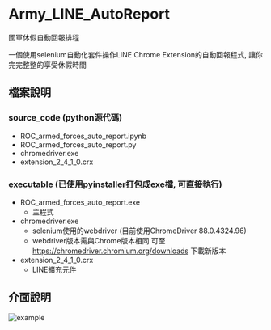 # Army_LINE_AutoReport
國軍休假自動回報排程  


一個使用selenium自動化套件操作LINE Chrome Extension的自動回報程式, 讓你完完整整的享受休假時間  

## 檔案說明  
### source_code (python源代碼)
* ROC_armed_forces_auto_report.ipynb
* ROC_armed_forces_auto_report.py
* chromedriver.exe         
* extension_2_4_1_0.crx

### executable (已使用pyinstaller打包成exe檔, 可直接執行)
* ROC_armed_forces_auto_report.exe
    * 主程式
* chromedriver.exe         
    * selenium使用的webdriver (目前使用ChromeDriver 88.0.4324.96)
    *  webdriver版本需與Chrome版本相同  可至 https://chromedriver.chromium.org/downloads 下載新版本
* extension_2_4_1_0.crx
    * LINE擴充元件
  
## 介面說明 
![example](https://user-images.githubusercontent.com/48814609/110164957-16700400-7e2d-11eb-9edd-e8589a7ff92b.PNG)
